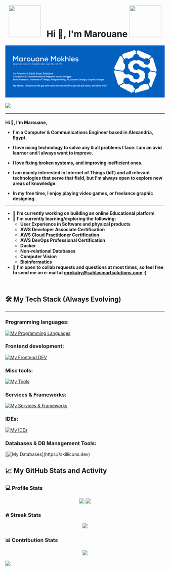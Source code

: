 # <h1 align="center"> <img src="https://media.giphy.com/media/IP7sarl7C5lSFCw9rG/giphy.gif"  width="100px" height="100px"> &nbsp; Hi 👋, I'm Marouane&nbsp;<img src="https://media.giphy.com/media/IP7sarl7C5lSFCw9rG/giphy.gif"  width="100px" height="100px"></h1>   
  <p align="center">
  
![Header Image](https://github.com/TheOnlyRou/TheOnlyRou/blob/main/images/Header.jpg?raw=true)
  
  <img src="https://media.giphy.com/media/RbDKaczqWovIugyJmW/giphy.gif"  width="1080px">
  
  


-------------------

<h4 align="left">Hi 👋, I'm Marouane,
  
  - I'm a Computer & Communications Engineer based in Alexandria, Egypt. 
  
  - I love using technology to solve any & all problems I face. I am an avid learner and I always want to improve. 

  - I love fixing broken systems, and improving inefficient ones. 

  - I am mainly interested in Internet of Things (IoT) and all relevant technologies that serve that field, but I'm always open to explore new areas of knowledge.
  
  - In my free time, I enjoy playing video games, or freelance graphic designing.

---


- 🔭 I’m currently working on building an online Educational platform 
- 🌱 I'm currently learning/exploring the following:
  - User Experience in Software and physical products
  - AWS Developer Associate Certification
  - AWS Cloud Practitioner Certification
  - AWS DevOps Professional Certification
  - Docker
  - Non-relational Databases
  - Computer Vision
  - Bioinformatics
- 💬 I'm open to collab requests and questions at most times, so feel free to send me an e-mail at mrekaby@sahlasmartsolutions.com :)

&emsp;

## 🛠️ My Tech Stack (Always Evolving)

-------------------

### Programming languages:
[![My Programming Languages](https://skillicons.dev/icons?i=java,py,javascript,c,cs,cpp,dart,php,r,md,swift)](https://skillicons.dev)
   
### Frontend development:
[![My Frontend DEV](https://skillicons.dev/icons?i=react)](https://skillicons.dev)

### Misc tools:
[![My Tools](https://skillicons.dev/icons?i=git,docker,postman,ps,ai,ae,xd)](https://skillicons.dev)
  
<!-- [Git](https://img.shields.io/badge/-Git-F1502F?&logo=Git&logoColor=ffffff)
![GitHub](https://img.shields.io/badge/-GitHub-000?&logo=GitHub)
![Docker](https://img.shields.io/badge/-Docker-0db7ed?&logo=Docker&logoColor=ffffff)
![VS Code](https://img.shields.io/badge/-VS%20Code-000?&logo=Visual-Studio-Code)
![Postman](https://img.shields.io/badge/-Postman-EF5B25?&logo=Postman&logoColor=ffffff)
![Illustrator](https://img.shields.io/badge/-Illustrator-f8a829?style=flat&logo=adobe-illustrator&logoColor=000000)&nbsp;
![Photoshop](https://img.shields.io/badge/-Photoshop-31A8FF?style=flat&logo=adobe-photoshop&logoColor=001E36)&nbsp;
![InDesign](https://img.shields.io/badge/-InDesign-49021F?style=flat&logo=adobe-indesign)
![Figma](https://img.shields.io/badge/-Figma-49021F?style=flat&logo=figma)
![XD](https://img.shields.io/badge/-XD-49021F?style=flat&logo=adobexd)  
![Miro](https://img.shields.io/badge/-Miro-f8a829?&logo=miro&logoColor=000000)
![Clickup](https://img.shields.io/badge/-Clickup-000?&logo=clickup)
![Trello](https://img.shields.io/badge/-Trello-007AC0?&logo=trello)
![Authy](https://img.shields.io/badge/-Authy-007AC0?&logo=trello)  
-->                                                         


### Services & Frameworks:
[![My Services & Frameworks](https://skillicons.dev/icons?i=django,flutter,arduino,dotnet,nodejs,qt,unity,laravel)](https://skillicons.dev)
<!-- add chartJS-->


### IDEs:
[![My IDEs](https://skillicons.dev/icons?i=matlab,visualstudio,vscode,idea,eclipse,androidstudio)](https://skillicons.dev)  
<!-- add rstudio, xcode, netbeans, codeblocks, pycahrm-->    
  
### Databases & DB Management Tools:
[![My Databases](https://skillicons.dev/icons?i=mongodb,postgres,mysql,sqlite,cassandra,)](https://skillicons.dev)  
  

## 📈 My GitHub Stats and Activity

### 💻 Profile Stats


<p align="center">
  <img height="50%" width="auto" src ="https://github-readme-stats-theonlyrou.vercel.app/api?username=TheOnlyRou&show_icons=true&count_private=true&theme=darcula&hide_border=true&hide=issues,contribs&bg_color=00000000">
  
  <img height="50%" width="auto" src ="https://github-readme-stats-theonlyrou.vercel.app/api/top-langs/?username=TheOnlyRou&layout=compact&hide_border=true&theme=darcula&bg_color=00000000&langs_count=6&hide=jupyter%20notebook,tex,css,php&exclude_repo=Pacman-AI">
</p>
  
### 🔥 Streak Stats
<p align="center">
  <img src ="https://github-readme-streak-stats.herokuapp.com?user=TheOnlyRou&theme=darcula&hide_border=true&background=FFFFFF00">
</p>
  
### 📊 Contribution Stats

<p align="center">
  <img src ="http://github-profile-summary-cards.vercel.app/api/cards/profile-details?username=TheOnlyRou&theme=darcula&hide_border=true">
</p>
  
<img src="https://raw.githubusercontent.com/trinib/trinib/82213791fa9ff58d3ca768ddd6de2489ec23ffca/images/footer.svg" width="100%">
  

